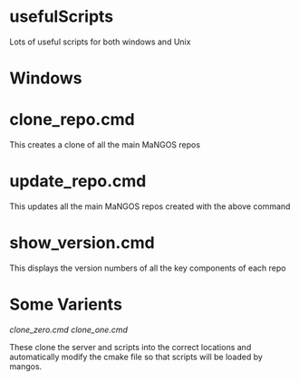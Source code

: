 usefulScripts
=============

Lots of useful scripts for both windows and Unix


Windows
=======

clone_repo.cmd
===
This creates a clone of all the main MaNGOS repos

update_repo.cmd
===
This updates all the main MaNGOS repos created with the above command

show_version.cmd
===
This displays the version numbers of all the key components of each repo


Some Varients
===
*clone_zero.cmd*
*clone_one.cmd*

These clone the server and scripts into the correct locations and automatically modify the cmake file so that scripts will be loaded by mangos.